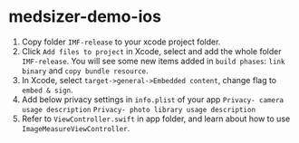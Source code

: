 # medsizer-demo-ios

1. Copy folder `IMF-release` to your xcode project folder.
2. Click `Add files to project` in Xcode, select and add the whole folder `IMF-release`.
   You will see some new items added in `build phases`: `link binary` and `copy bundle resource`.
3. In Xcode, select `target->general->Embedded content`, change flag to `embed & sign`.
4. Add below privacy settings in `info.plist` of your app
    `Privacy- camera usage description`
    `Privacy- photo library usage description`
5. Refer to `ViewController.swift` in app folder, and learn about how to use `ImageMeasureViewController`.
